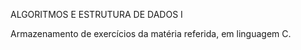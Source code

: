 ALGORITMOS E ESTRUTURA DE DADOS I

Armazenamento de exercícios da matéria referida, em linguagem C.
